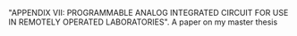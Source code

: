 "APPENDIX VII: PROGRAMMABLE ANALOG INTEGRATED CIRCUIT FOR
USE IN REMOTELY OPERATED LABORATORIES". A paper on my master thesis
